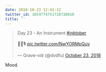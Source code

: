 ```yaml
---
date: 2018-10-23 12:41:12
twitter_id: 1054774751728726016
title: ''
---
```


<blockquote class="twitter-tweet"><p lang="en" dir="ltr">Day 23 - An Instrument <a href="https://twitter.com/hashtag/inktober?src=hash&amp;ref_src=twsrc%5Etfw">#inktober</a><br><br>🤬💢🎙 <a href="https://t.co/NwYORMpQuv">pic.twitter.com/NwYORMpQuv</a></p>&mdash; Grave-vid (@dvdfu) <a href="https://twitter.com/dvdfu/status/1054761965329870848?ref_src=twsrc%5Etfw">October 23, 2018</a></blockquote>
<script async src="https://platform.twitter.com/widgets.js" charset="utf-8"></script>

Mood.
